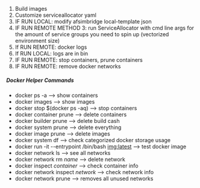 1.  Build images
2.  Customize serviceallocator yaml
3.  IF RUN LOCAL: modify afsimbridge local-template json
4.  IF RUN REMOTE METHOD 3: run ServiceAllocator with cmd line args for the amount of service groups you need to spin up (vectorized environment size)
5. If RUN REMOTE: docker logs
6. If RUN LOCAL: logs are in bin
7.  IF RUN REMOTE: stop containers, prune containers
8.  IF RUN REMOTE: remove docker networks

##### Docker Helper Commands
- docker ps -a --> show containers
- docker images  --> show images
- docker stop $(docker ps -aq) --> stop containers
- docker container prune --> delete containers
- docker builder prune --> delete build cash
- docker system prune --> delete everything
- docker image prune --> delete images
- docker system df --> check categorized docker storage usage
- docker run -it --entrypoint /bin/bash <img:latest> --> test docker image
- docker network ls --> see all networks
- docker network rm *name* --> delete network
- docker inspect *container* --> check container info
- docker network inspect *network* --> check network info
- docker network prune --> removes all unused networks